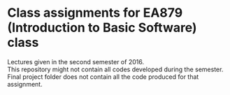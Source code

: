 # Class assignments for EA879 (Introduction to Basic Software) class

Lectures given in the second semester of 2016.  
This repository might not contain all codes developed during the semester.  
Final project folder does not contain all the code produced for that assignment.  
